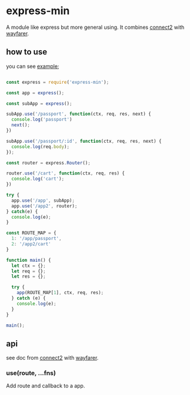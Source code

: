# express-min

A module like express but more general using. It combines [connect2](https://www.npmjs.com/package/connect2) with [wayfarer](https://www.npmjs.com/package/wayfarer).

## how to use

you can see [example](./example);

```js

const express = require('express-min');

const app = express();

const subApp = express();

subApp.use('/passport', function(ctx, req, res, next) {
  console.log('passport')
  next();
})

subApp.use('/passport/:id', function(ctx, req, res, next) {
  console.log(req.body);
});

const router = express.Router();

router.use('/cart', function(ctx, req, res) {
  console.log('cart');
})

try {
  app.use('/app', subApp);
  app.use('/app2', router);
} catch(e) {
  console.log(e);
}

const ROUTE_MAP = {
  1: '/app/passport',
  2: '/app2/cart'
}

function main() {
  let ctx = {};
  let req = {};
  let res = {};

  try {
    app(ROUTE_MAP[1], ctx, req, res);
  } catch (e) {
    console.log(e);
  }
}

main();

```

## api

see doc from [connect2](https://www.npmjs.com/package/connect2) with [wayfarer](https://www.npmjs.com/package/wayfarer).

### use(route, ...fns)

Add route and callback to a app.




